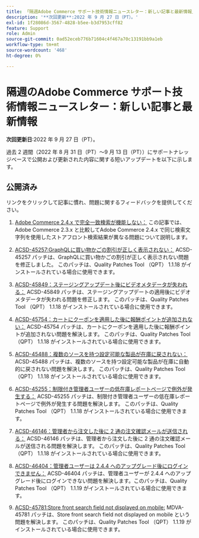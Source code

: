 ```yaml
---
title: 「隔週Adobe Commerce サポート技術情報ニュースレター：新しい記事と最新情報」
description: '**次回更新**:2022 年 9 月 27 日（PT）。'
exl-id: 1f28086d-3567-4828-b5ee-b3d7953cff82
feature: Support
role: Admin
source-git-commit: 0ad52eceb776b71604c4f467a70c13191bb9a1eb
workflow-type: tm+mt
source-wordcount: '468'
ht-degree: 0%

---
```


# 隔週のAdobe Commerce サポート技術情報ニュースレター：新しい記事と最新情報

**次回更新日**:2022 年 9 月 27 日（PT）。

過去 2 週間（2022 年 8 月 31 日（PT）～9 月 13 日（PT））にサポートナレッジベースで公開および更新された内容に関する短いアップデートを以下に示します。

## 公開済み

リンクをクリックして記事に慣れ、問題に関するフィードバックを提供してください。

1. [Adobe Commerce 2.4.x で完全一致検索が機能しない：](/help/troubleshooting/miscellaneous/exact-match-search-for-product-not-working-in-adobe-commerce.md) この記事では、Adobe Commerce 2.3.x と比較してAdobe Commerce 2.4.x で同じ検索文字列を使用したストアフロント検索結果が異なる問題について説明します。

1. [ACSD-45257:GraphQLに買い物かごの割引が正しく表示されない：](/help/support-tools/patches-available-in-qpt-tool/v1-1-18/acsd-45257-graphql-doesnt-display-cart-discount-correctly.md) ACSD-45257 パッチは、GraphQLに買い物かごの割引が正しく表示されない問題を修正しました。 このパッチは、Quality Patches Tool （QPT） 1.1.18 がインストールされている場合に使用できます。

1. [ACSD-45849：ステージングアップデート後にビデオメタデータが失われる：](/help/support-tools/patches-available-in-qpt-tool/v1-1-18/acsd-45849-video-metadata-lost-after-staging-update.md) ACSD-45849 パッチは、ステージングアップデートの適用後にビデオメタデータが失われる問題を修正します。 このパッチは、Quality Patches Tool （QPT） 1.1.18 がインストールされている場合に使用できます。

1. [ACSD-45754：カートにクーポンを適用した後に報酬ポイントが追加されない：](https://experienceleague.adobe.com/docs/commerce-knowledge-base/kb/support-tools/patches/acsd-45754-reward-points-not-added-after-applying-coupon-to-the-cart.html?lang=ja) ACSD-45754 パッチは、カートにクーポンを適用した後に報酬ポイントが追加されない問題を解決します。 このパッチは、Quality Patches Tool （QPT） 1.1.18 がインストールされている場合に使用できます。

1. [ACSD-45488：複数のソースを持つ設定可能な製品が在庫に戻されない：](/help/support-tools/patches-available-in-qpt-tool/v1-1-18/acsd-45488-configurable-product-with-multiple-sources-not-returned-to-in-stock.md) ACSD-45488 パッチは、複数のソースを持つ設定可能な製品が在庫に自動的に戻されない問題を解決します。 このパッチは、Quality Patches Tool （QPT） 1.1.18 がインストールされている場合に使用できます。

1. [ACSD-45255：制限付き管理者ユーザーの低在庫レポートページで例外が発生する：](/help/support-tools/patches-available-in-qpt-tool/v1-1-18/acsd-45255-exception-on-low-stock-report-page-for-restricted-admin-user.md) ACSD-45255 パッチは、制限付き管理者ユーザーの低在庫レポートページで例外が発生する問題を解決します。 このパッチは、Quality Patches Tool （QPT） 1.1.18 がインストールされている場合に使用できます。

1. [ACSD-46146：管理者から注文した後に 2 通の注文確認メールが送信される：](/help/support-tools/patches-available-in-qpt-tool/v1-1-18/acsd-46146-two-order-confirmation-emails-are-sent-after-placing-order-from-admin.md) ACSD-46146 パッチは、管理者から注文した後に 2 通の注文確認メールが送信される問題を解決します。 このパッチは、Quality Patches Tool （QPT） 1.1.18 がインストールされている場合に使用できます。

1. [ACSD-46404：管理者ユーザーは 2.4.4 へのアップグレード後にログインできません：](/help/support-tools/patches-available-in-qpt-tool/v1-1-19/acsd-46404-admin-user-cannot-log-in-after-upgrading-to-2-4-4.md) ACSD-46404 パッチは、管理者ユーザーが 2.4.4 へのアップグレード後にログインできない問題を解決します。このパッチは、Quality Patches Tool （QPT） 1.1.19 がインストールされている場合に使用できます。

1. [ACSD-45781:Store front search field not displayed on mobile:](/help/support-tools/patches-available-in-qpt-tool/v1-1-19/acsd-45781-store-front-search-field-not-displayed-on-mobile.md) MDVA-45781 パッチは、Store front search field not displayed on mobile という問題を解決します。 このパッチは、Quality Patches Tool （QPT） 1.1.19 がインストールされている場合に使用できます。
